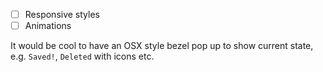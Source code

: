- [ ] Responsive styles
- [ ] Animations

It would be cool to have an OSX style bezel pop up to show current state, e.g. `Saved!`, `Deleted` with icons etc.
